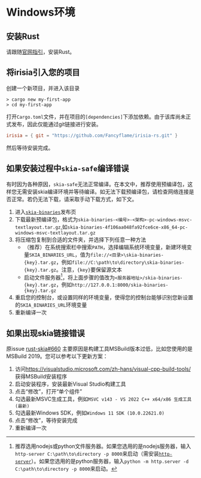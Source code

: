 # Windows环境

## 安装Rust

请跟随[官网指引](https://www.rust-lang.org/tools/install)，安装Rust。

## 将irisia引入您的项目

创建一个新项目，并进入该目录

```shell
> cargo new my-first-app
> cd my-first-app
```

打开`Cargo.toml`文件，并在项目的`[dependencies]`下添加依赖。由于该库尚未正式发布，因此仅能通过git链接进行安装。

```toml
irisia = { git = "https://github.com/Fancyflame/irisia-rs.git" }
```

然后等待安装完成。

## 如果安装过程中`skia-safe`编译错误

有时因为各种原因，`skia-safe`无法正常编译。在本文中，推荐使用预编译包，这样您无需安装skia编译环境并等待编译。如无法下载预编译包，请检查网络连接是否正常。若仍无法下载，请采取手动下载方式，如下文。

1. 进入[`skia-binaries`](https://github.com/rust-skia/skia-binaries/releases)发布页
2. 下载最新预编译包，格式为`skia-binaries-<编号>-<架构>-pc-windows-msvc-textlayout.tar.gz`,如`skia-binaries-4f106aa048fa92fce6ce-x86_64-pc-windows-msvc-textlayout.tar.gz`
3. 将压缩包复制到合适的文件夹，并选择下列任意一种方法
   - （推荐）在系统搜索栏中搜索`PATH`，选择编辑系统环境变量，新建环境变量`SKIA_BINARIES_URL`，值为`file://<目录>\skia-binaries-{key}.tar.gz`，例如`file://C:\path\to\directory\skia-binaries-{key}.tar.gz`。注意，`{key}`要保留源文本
   - 启动文件服务器[^1]，将上面步骤的值改为`<服务器地址>/skia-binaries-{key}.tar.gz`，例如`http://127.0.0.1:8000/skia-binaries-{key}.tar.gz`
4. 重启您的控制台，或设置同样的环境变量，使得您的控制台能够识别您新设置的`SKIA_BINARIES_URL`环境变量
5. 重新编译一次

## 如果出现skia链接错误

原issue [rust-skia#660](https://github.com/rust-skia/rust-skia/issues/660)
主要原因是构建工具MSBuild版本过低，比如您使用的是MSBuild 2019。您可以参考以下更新方案：
1. 访问<https://visualstudio.microsoft.com/zh-hans/visual-cpp-build-tools/>获得MSBuild安装程序
2. 启动安装程序，安装最新Visual Studio构建工具
3. 点击“修改”，打开“单个组件”
4. 勾选最新MSVC生成工具，例如`MSVC v143 - VS 2022 C++ x64/x86 生成工具(最新)`
5. 勾选最新Windows SDK，例如`Windows 11 SDK (10.0.22621.0)`
6. 点击“修改”，等待安装完成
7. 重新编译一次

[^1]: 推荐选用nodejs或python文件服务器。如果您选用的是nodejs服务器，输入`http-server C:\path\to\directory -p 8000`来启动（需安装[`http-server`](https://www.npmjs.com/package/http-server)）。如果您选用的是python服务器，输入`python -m http.server -d C:\path\to\directory -p 8000`来启动。
